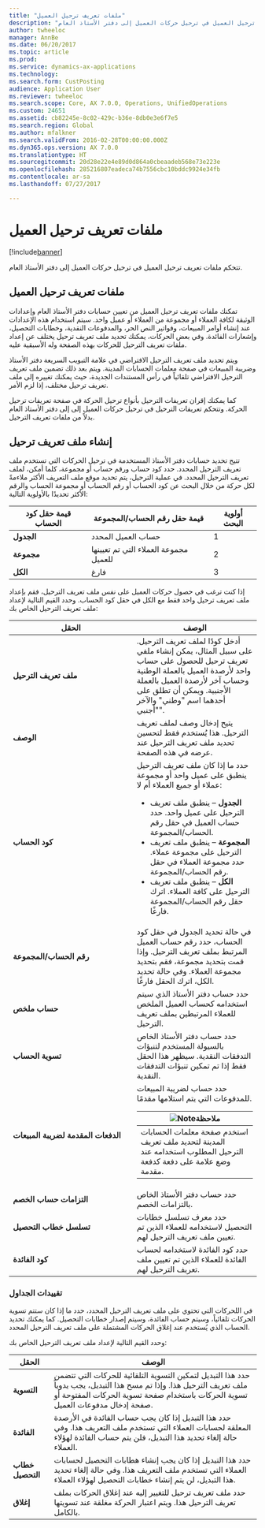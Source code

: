```yaml
---
title: "ملفات تعريف ترحيل العميل"
description: "تتحكم ملفات تعريف ترحيل العميل‬ في ترحيل حركات العميل إلى دفتر الأستاذ العام."
author: twheeloc
manager: AnnBe
ms.date: 06/20/2017
ms.topic: article
ms.prod: 
ms.service: dynamics-ax-applications
ms.technology: 
ms.search.form: CustPosting
audience: Application User
ms.reviewer: twheeloc
ms.search.scope: Core, AX 7.0.0, Operations, UnifiedOperations
ms.custom: 24651
ms.assetid: cb82245e-8c02-429c-b36e-8db0e3e6f7e5
ms.search.region: Global
ms.author: mfalkner
ms.search.validFrom: 2016-02-28T00:00:00.000Z
ms.dyn365.ops.version: AX 7.0.0
ms.translationtype: HT
ms.sourcegitcommit: 20d28e22e4e89d0d864a0cbeaadeb568e73e223e
ms.openlocfilehash: 285216807eadeca74b7556cbc10bddc9924e34fb
ms.contentlocale: ar-sa
ms.lasthandoff: 07/27/2017

---
```


# <a name="customer-posting-profiles"></a>ملفات تعريف ترحيل العميل

[!include[banner](../includes/banner.md)]


تتحكم ملفات تعريف ترحيل العميل‬ في ترحيل حركات العميل إلى دفتر الأستاذ العام.

<a name="customer-posting-profiles"></a>ملفات تعريف ترحيل العميل
-------------------------

تمكنك ملفات تعريف ترحيل العميل من تعيين حسابات دفتر الأستاذ العام وإعدادات الوثيقة لكافة العملاء أو مجموعة من العملاء أو عميل واحد. سيتم استخدام هذه الإعدادات عند إنشاء أوامر المبيعات، وفواتير النص الحر، والمدفوعات النقدية، وخطابات التحصيل، وإشعارات الفائدة. وفي بعض الحركات، يمكنك تحديد ملف تعريف ترحيل يختلف عن إعداد ملفات تعريف الترحيل للحركات بهذه الصفحة وله الأسبقية عليه. 

ويتم تحديد ملف تعريف الترحيل الافتراضي في علامة التبويب السريعة دفتر الأستاذ وضريبة المبيعات في صفحة معلمات الحسابات المدينة. ويتم بعد ذلك تضمين ملف تعريف الترحيل الافتراضي تلقائياً في رأس المستندات الجديدة، حيث يمكنك تغييره إلى ملف تعريف ترحيل مختلف، إذا لزم الأمر.

كما يمكنك إقران تعريفات الترحيل بأنواع ترحيل الحركة في صفحة تعريفات ترحيل الحركة. وتتحكم تعريفات الترحيل في ترحيل حركات العميل إلى إلى دفتر الأستاذ العام بدلاً من ملفات تعريف الترحيل.

## <a name="creating-a-posting-profile"></a>إنشاء ملف تعريف ترحيل
تتيح تحديد حسابات دفتر الأستاذ المستخدمة في ترحيل الحركات التي تستخدم ملف تعريف الترحيل المحدد. حدد كود حساب ورقم حساب أو مجموعة، كلما أمكن، لملف تعريف الترحيل المحدد. في عملية الترحيل، يتم تحديد موقع ملف التعريف الأكثر ملاءمةً لكل حركة من خلال البحث عن كود الحساب أو رقم الحساب أو مجموعة الحساب والرقم الأكثر تحديدًا بالأولوية التالية:

| قيمة حقل **كود الحساب** | قيمة حقل **رقم الحساب/المجموعة**            | أولوية البحث |
|------------------------------|-------------------------------------------------|-----------------|
| **الجدول**                    | حساب العميل المحدد                       | 1               |
| **مجموعة**                    | مجموعة العملاء التي تم تعيينها للعميل | 2               |
| **الكل**                      | فارغ                                           | 3               |

إذا كنت ترغب في حصول حركات العميل على نفس ملف تعريف الترحيل، فقم بإعداد ملف تعريف ترحيل واحد فقط مع الكل في حقل كود الحساب. وحدد القيم التالية لإعداد ملف تعريف الترحيل الخاص بك:

<table>
<colgroup>
<col width="50%" />
<col width="50%" />
</colgroup>
<thead>
<tr class="header">
<th>الحقل</th>
<th>الوصف</th>
</tr>
</thead>
<tbody>
<tr class="odd">
<td><strong>ملف تعريف الترحيل</strong></td>
<td>أدخل كودًا لملف تعريف الترحيل. على سبيل المثال، يمكن إنشاء ملفي تعريف ترحيل للحصول على حساب واحد لأرصدة العميل بالعملة الوطنية وحساب آخر لأرصدة العميل بالعملة الأجنبية. ويمكن أن تطلق على أحدهما اسم "وطني" والآخر "أجنبي".</td>
</tr>
<tr class="even">
<td><strong>الوصف</strong></td>
<td>يتيح إدخال وصف لملف تعريف الترحيل. هذا يُستخدم فقط لتحسين تحديد ملف تعريف الترحيل عند عرضه في هذه الصفحة.</td>
</tr>
<tr class="odd">
<td><strong>كود الحساب</strong></td>
<td>حدد ما إذا كان ملف تعريف الترحيل ينطبق على عميل واحد أو مجموعة عملاء أو جميع العملاء أم لا:
<ul>
<li><strong>الجدول</strong> – ينطبق ملف تعريف الترحيل على عميل واحد. حدد حساب العميل في حقل رقم الحساب/المجموعة.</li>
<li><strong>المجموعة</strong> – ينطبق ملف تعريف الترحيل على مجموعة عملاء. حدد مجموعة العملاء في حقل رقم الحساب/المجموعة.</li>
<li><strong>الكل</strong> – ينطبق ملف تعريف الترحيل على كافة العملاء. اترك حقل رقم الحساب/المجموعة فارغًا.</li>
</ul></td>
</tr>
<tr class="even">
<td><strong>رقم الحساب/المجموعة</strong></td>
<td>في حالة تحديد الجدول في حقل كود الحساب، حدد رقم حساب العميل المرتبط بملف تعريف الترحيل. وإذا قمت بتحديد مجموعة، فقم بتحديد مجموعة العملاء. وفي حالة تحديد الكل، اترك الحقل فارغًا.</td>
</tr>
<tr class="odd">
<td><strong>حساب ملخص</strong></td>
<td>حدد حساب دفتر الأستاذ الذي سيتم استخدامه كحساب العميل الملخص للعملاء المرتبطين بملف تعريف الترحيل.</td>
</tr>
<tr class="even">
<td><strong>تسوية الحساب</strong></td>
<td>حدد حساب دفتر الأستاذ الخاص بالسيولة المستخدم لتنبؤات التدفقات النقدية. سيظهر هذا الحقل فقط إذا تم تمكين تنبؤات التدفقات النقدية.</td>
</tr>
<tr class="odd">
<td><strong>الدفعات المقدمة لضريبة المبيعات</strong></td>
<td>حدد حساب لضريبة المبيعات للمدفوعات التي يتم استلامها مقدمًا.
<div class="alert">
<table>
<thead>
<tr class="header">
<th><img src="https://i-technet.sec.s-msft.com/areas/global/content/clear.gif" title="ملاحظة" alt="Note" id="alert_note" class="cl_IC101471" /><strong>ملاحظة</strong></th>
</tr>
</thead>
<tbody>
<tr class="odd">
<td>استخدم صفحة معلمات الحسابات المدينة لتحديد ملف تعريف الترحيل المطلوب استخدامه عند وضع علامة على دفعة كدفعة مقدمة.</td>
</tr>
</tbody>
</table>
</div></td>
</tr>
<tr class="even">
<td><strong>التزامات حساب الخصم</strong></td>
<td>حدد حساب دفتر الأستاذ الخاص بالتزامات الخصم.</td>
</tr>
<tr class="odd">
<td><strong>تسلسل خطاب التحصيل</strong></td>
<td>حدد معرف تسلسل خطابات التحصيل لاستخدامه للعملاء الذين تم تعيين ملف تعريف الترحيل لهم.</td>
</tr>
<tr class="even">
<td><strong>كود الفائدة</strong></td>
<td>حدد كود الفائدة لاستخدامه لحساب الفائدة للعملاء الذين تم تعيين ملف تعريف الترحيل لهم.</td>
</tr>
</tbody>
</table>

### 

### <a name="table-restrictions"></a>**تقييدات الجداول**

في اللحركات التي تحتوي على ملف تعريف الترحيل المحدد، حدد ما إذا كان ستتم تسوية الحركات تلقائياً، وسيتم حساب الفائدة، وسيتم إصدار خطابات التحصيل. كما يمكنك تحديد الحساب الذي يُستخدم عند إغلاق الحركات المشتملة على ملف تعريف الترحيل المحدد.

وحدد القيم التالية لإعداد ملف تعريف الترحيل الخاص بك:

| الحقل                 | الوصف                                                                                                                                                                                                                                        |
|-----------------------|----------------------------------------------------------------------------------------------------------------------------------------------------------------------------------------------------------------------------------------------------|
| **التسوية**        | حدد هذا التبديل لتمكين التسوية التلقائية للحركات التي تتضمن ملف تعريف الترحيل هذا. وإذا تم مسح هذا التبديل، يجب يدوياً تسوية الحركات باستخدام صفحة تسوية الحركات المفتوحة أو صفحة إدخال مدفوعات العميل. |
| **الفائدة**          | حدد هذا التبديل إذا كان يجب حساب الفائدة في الأرصدة المعلقة لحسابات العملاء التي تستخدم ملف التعريف هذا. وفي حالة إلغاء تحديد هذا التبديل، فلن يتم حساب الفائدة لهؤلاء العملاء.                                           |
| **خطاب التحصيل** | حدد هذا التبديل إذا كان يجب إنشاء هطابات التحصيل لحسابات العملاء التي تستخدم ملف التعريف هذا. وفي حالة إلغاء تحديد هذا التبديل، لن يتم إنشاء خطابات التحصيل لهؤلاء العملاء.                                                 |
| **إغلاق**             | حدد ملف تعريف ترحيل للتغيير إليه عند إغلاق الحركات بملف تعريف الترحيل هذا. ويتم اعتبار الحركة مغلقة عند تسويتها بالكامل.                                                                           |






